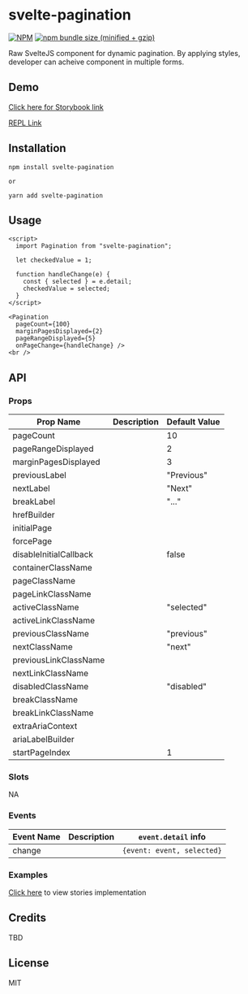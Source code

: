 # svelte-pagination

[![NPM](https://img.shields.io/npm/v/svelte-pagination.svg)](https://www.npmjs.com/package/svelte-pagination)
[![npm bundle size (minified + gzip)](https://img.shields.io/bundlephobia/minzip/svelte-pagination.svg)](https://www.npmjs.com/package/svelte-pagination)

Raw SvelteJS component for dynamic pagination. By applying styles, developer can acheive component in multiple forms.

## Demo

[Click here for Storybook link](https://svelte-pagination.netlify.app/)

[REPL Link](https://svelte.dev/repl/72a37aee9ae24705b7d874def7e1f270)

## Installation

```
npm install svelte-pagination

or

yarn add svelte-pagination
```

## Usage

```
<script>
  import Pagination from "svelte-pagination";

  let checkedValue = 1;

  function handleChange(e) {
    const { selected } = e.detail;
    checkedValue = selected;
  }
</script>

<Pagination
  pageCount={100}
  marginPagesDisplayed={2}
  pageRangeDisplayed={5}
  onPageChange={handleChange} />
<br />

```

## API

### Props

| Prop Name              | Description | Default Value |
| ---------------------- | ----------- | ------------- |
| pageCount              |             | 10            |
| pageRangeDisplayed     |             | 2             |
| marginPagesDisplayed   |             | 3             |
| previousLabel          |             | "Previous"    |
| nextLabel              |             | "Next"        |
| breakLabel             |             | "..."         |
| hrefBuilder            |             |               |
| initialPage            |             |               |
| forcePage              |             |               |
| disableInitialCallback |             | false         |
| containerClassName     |             |               |
| pageClassName          |             |               |
| pageLinkClassName      |             |               |
| activeClassName        |             | "selected"    |
| activeLinkClassName    |             |               |
| previousClassName      |             | "previous"    |
| nextClassName          |             | "next"        |
| previousLinkClassName  |             |               |
| nextLinkClassName      |             |               |
| disabledClassName      |             | "disabled"    |
| breakClassName         |             |               |
| breakLinkClassName     |             |               |
| extraAriaContext       |             |               |
| ariaLabelBuilder       |             |               |
| startPageIndex         |             | 1             |

### Slots

NA

### Events

| Event Name | Description | `event.detail` info        |
| ---------- | ----------- | -------------------------- |
| change     |             | `{event: event, selected}` |

### Examples

[Click here](https://github.com/thecodejack/svelte-pagination/tree/master/stories/views) to view stories implementation

## Credits

TBD

## License

MIT
